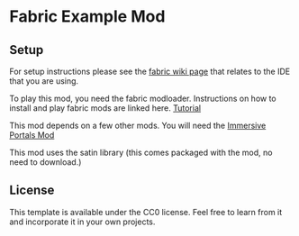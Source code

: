# Fabric Example Mod

## Setup

For setup instructions please see the [fabric wiki page](https://fabricmc.net/wiki/tutorial:setup) that relates to the IDE that you are using.

To play this mod, you need the fabric modloader. Instructions on how to install and play fabric mods are linked here. [Tutorial](https://www.youtube.com/watch?v=gkotQN8DqKM)

This mod depends on a few other mods. You will need the [Immersive Portals Mod](https://www.curseforge.com/minecraft/mc-mods/immersive-portals-mod)

This mod uses the satin library (this comes packaged with the mod, no need to download.)

## License

This template is available under the CC0 license. Feel free to learn from it and incorporate it in your own projects.
